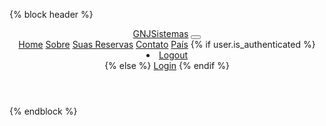 {% block header %}
    <header>
        <nav class="navbar navbar-expand-md navbar-light bg-light">
            <a href="/" class="navbar-brand">GNJSistemas</a>
            <button type="button" class="navbar-toggler" data-toggle="collapse" data-target="#navbarCollapse">
            <span class="navbar-toggler-icon"></span>
            </button>
            <div class="collapse navbar-collapse" id="navbarCollapse">
                <div class="navbar-nav">
                    <a href="{% url 'home' %}" class="nav-item nav-link active">Home</a>
                    <a href="{% url 'about' %}" class="nav-item nav-link">Sobre</a>
                    <a href="/suas_reservas" class="nav-item nav-link">Suas Reservas</a>
                    <a href="{% url 'contact' %}" class="nav-item nav-link">Contato</a>
                    <a href="" class="nav-item nav-link">País</a>
                    {% if user.is_authenticated %}
                        <li class="nav-item">
                            <a class="nav-item nav-link" href="{% url 'logout' %}">
                            Logout
                            </a>
                        </li>
                    {% else %}
                        <a href="{% url 'validation' %}" class="nav-item nav-link" tabindex="-1">Login</a>
                    {% endif %}
                </div>
            </div>
        </nav>
    </header>
{% endblock %}